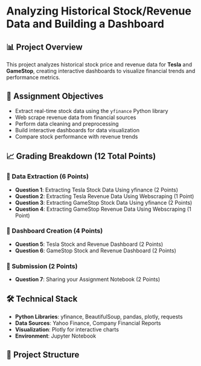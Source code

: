 # Analyzing Historical Stock/Revenue Data and Building a Dashboard

## 📊 Project Overview
This project analyzes historical stock price and revenue data for **Tesla** and **GameStop**, creating interactive dashboards to visualize financial trends and performance metrics.

## 🎯 Assignment Objectives
- Extract real-time stock data using the `yfinance` Python library
- Web scrape revenue data from financial sources
- Perform data cleaning and preprocessing
- Build interactive dashboards for data visualization
- Compare stock performance with revenue trends

## 📈 Grading Breakdown (12 Total Points)

### 🔹 Data Extraction (6 Points)
- **Question 1**: Extracting Tesla Stock Data Using yfinance (2 Points)
- **Question 2**: Extracting Tesla Revenue Data Using Webscraping (1 Point)  
- **Question 3**: Extracting GameStop Stock Data Using yfinance (2 Points)
- **Question 4**: Extracting GameStop Revenue Data Using Webscraping (1 Point)

### 🔹 Dashboard Creation (4 Points)
- **Question 5**: Tesla Stock and Revenue Dashboard (2 Points)
- **Question 6**: GameStop Stock and Revenue Dashboard (2 Points)

### 🔹 Submission (2 Points)
- **Question 7**: Sharing your Assignment Notebook (2 Points)

## 🛠️ Technical Stack
- **Python Libraries**: yfinance, BeautifulSoup, pandas, plotly, requests
- **Data Sources**: Yahoo Finance, Company Financial Reports
- **Visualization**: Plotly for interactive charts
- **Environment**: Jupyter Notebook

## 📁 Project Structure
